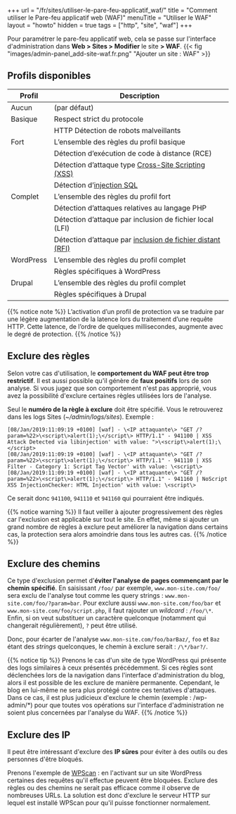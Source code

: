 +++
url = "/fr/sites/utiliser-le-pare-feu-applicatif_waf/"
title = "Comment utiliser le Pare-feu applicatif web (WAF)"
menuTitle = "Utiliser le WAF"
layout = "howto"
hidden = true
tags = ["http", "site", "waf"] 
+++

Pour paramétrer le pare-feu applicatif web, cela se passe sur l'interface d'administration dans **Web > Sites > Modifier** le site **> WAF**.
{{< fig "images/admin-panel_add-site-waf.fr.png" "Ajouter un site : WAF" >}}

## Profils disponibles

| Profil    | Description                                                                                                       |
| --------- | ----------------------------------------------------------------------------------------------------------------- |
| Aucun     | (par défaut)                                                                                                      |
| Basique   | Respect strict du pro­to­cole                                                                                       |
|           | HTTP Détection de robots mal­veillants                                                                             |
| Fort      | L’ensemble des règles du pro­fil basique                                                                           |
|           | Détection d’exécution de code à dis­tance (RCE)                                                                    |
|           | Détection d’attaque type [Cross-Site Scripting (XSS)](https://fr.wikipedia.org/wiki/Cross-site_scripting)         |
|           | Détection d’[injec­tion SQL](https://fr.wikipedia.org/wiki/Injection_SQL)                                          |
| Complet   | L’ensemble des règles du pro­fil fort                                                                              |
|           | Détection d’attaques rela­tives au lan­gage PHP                                                                     |
|           | Détection d’attaque par inclu­sion de fichier local (LFI)                                                          |
|           | Détection d’attaque par [inclu­sion de fichier dis­tant (RFI)](https://fr.wikipedia.org/wiki/Remote_File_Inclusion) |
| WordPress | L’ensemble des règles du pro­fil com­plet                                                                           |
|           | Règles spé­ci­fiques à WordPress                                                                                    |
| Drupal    | L’ensemble des règles du pro­fil com­plet                                                                           |
|           | Règles spé­ci­fiques à Drupal                                                                                       |

{{% notice note %}}
L’ac­ti­va­tion d’un pro­fil de pro­tec­tion va se tra­duire par une légère aug­men­ta­tion de la latence lors du trai­te­ment d’une requête HTTP. Cette latence, de l’ordre de quelques mil­li­se­condes, aug­mente avec le degré de pro­tec­tion.
{{% /notice %}}

## Exclure des règles

Selon votre cas d'utilisation, le **comportement du WAF peut être trop restrictif**. Il est aussi possible qu'il génère de **faux positifs** lors de son analyse. Si vous jugez que son comportement n'est pas approprié, vous avez la possibilité d'exclure certaines règles utilisées lors de l'analyse.

Seul le **numéro de la règle à exclure** doit être spécifié. Vous le retrouverez dans les logs Sites (_~/admin/logs/sites_). Exemple :

```
[08/Jan/2019:11:09:19 +0100] [waf] - \<IP attaquante\> "GET /?param=%22>\<script\>alert(1);\</script\> HTTP/1.1" - 941100 | XSS Attack Detected via libinjection' with value: ">\<script\>alert(1);\</script>
[08/Jan/2019:11:09:19 +0100] [waf] - \<IP attaquante\> "GET /?param=%22>\<script\>alert(1);\</script\> HTTP/1.1" - 941110 | XSS Filter - Category 1: Script Tag Vector' with value: \<script\>
[08/Jan/2019:11:09:19 +0100] [waf] - \<IP attaquante\> "GET /?param=%22>\<script\>alert(1);\</script\> HTTP/1.1" - 941160 | NoScript XSS InjectionChecker: HTML Injection' with value: \<script\>
```

Ce serait donc `941100`, `941110` et `941160` qui pourraient être indiqués.

{{% notice warning %}}
Il faut veiller à ajouter progressivement des règles car l'exclusion est applicable sur tout le site. En effet, même si ajouter un grand nombre de règles à exclure peut améliorer la navigation dans certains cas, la protection sera alors amoindrie dans tous les autres cas.
{{% /notice %}}

## Exclure des chemins

Ce type d'exclusion permet d'**éviter l'analyse de pages commençant par le chemin spécifié**. En saisissant `/foo/` par exemple, `www.mon-site.com/foo/` sera exclu de l'analyse tout comme les query strings : `www.mon-site.com/foo/?param=bar`. Pour exclure aussi `www.mon-site.com/foo/bar` et `www.mon-site.com/foo/script.php`, il faut rajouter un _wildcard_ : `/foo/\*`. Enfin, si on veut substituer un caractère quelconque (notamment qui changerait régulièrement), `?` peut être utilisé.

Donc, pour écarter de l'analyse `www.mon-site.com/foo/barBaz/`, `foo` et `Baz` étant des _strings_ quelconques, le chemin à exclure serait : `/\*/bar?/`.

{{% notice tip %}}
Prenons le cas d'un site de type WordPress qui présente des logs similaires à ceux présentés précédemment. Si ces règles sont déclenchées lors de la navigation dans l'interface d'administration du blog, alors il est possible de les exclure de manière permanente.
Cependant, le blog en lui-même ne sera plus protégé contre ces tentatives d'attaques. Dans ce cas, il est plus judicieux d'exclure le chemin (exemple : /wp-admin/\*) pour que toutes vos opérations sur l'interface d'administration ne soient plus concernées par l'analyse du WAF.
{{% /notice %}}

## Exclure des IP

Il peut être intéressant d'exclure des **IP sûres** pour éviter à des outils ou des personnes d'être bloqués. 

Prenons l'exemple de [WPScan](https://wpscan.org/) : en l'activant sur un site WordPress certaines des requêtes qu'il effectue peuvent être bloquées. Exclure des règles ou des chemins ne serait pas efficace comme il observe de nombreuses URLs. La solution est donc d'exclure le serveur HTTP sur lequel est installé WPScan pour qu'il puisse fonctionner normalement.
